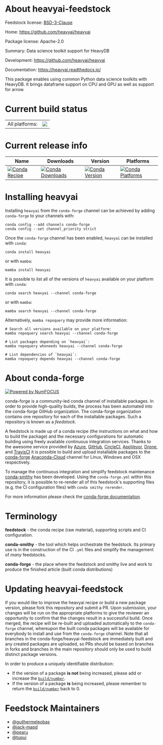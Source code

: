About heavyai-feedstock
=======================

Feedstock license: [BSD-3-Clause](https://github.com/conda-forge/heavyai-feedstock/blob/main/LICENSE.txt)

Home: https://github.com/heavyai/heavyai

Package license: Apache-2.0

Summary: Data science toolkit support for HeavyDB

Development: https://github.com/heavyai/heavyai

Documentation: https://heavyai.readthedocs.io/

This package enables using common Python data science toolkits with
HeavyDB. It brings dataframe support on CPU and GPU as well as
support for arrow.


Current build status
====================


<table><tr><td>All platforms:</td>
    <td>
      <a href="https://dev.azure.com/conda-forge/feedstock-builds/_build/latest?definitionId=15883&branchName=main">
        <img src="https://dev.azure.com/conda-forge/feedstock-builds/_apis/build/status/heavyai-feedstock?branchName=main">
      </a>
    </td>
  </tr>
</table>

Current release info
====================

| Name | Downloads | Version | Platforms |
| --- | --- | --- | --- |
| [![Conda Recipe](https://img.shields.io/badge/recipe-heavyai-green.svg)](https://anaconda.org/conda-forge/heavyai) | [![Conda Downloads](https://img.shields.io/conda/dn/conda-forge/heavyai.svg)](https://anaconda.org/conda-forge/heavyai) | [![Conda Version](https://img.shields.io/conda/vn/conda-forge/heavyai.svg)](https://anaconda.org/conda-forge/heavyai) | [![Conda Platforms](https://img.shields.io/conda/pn/conda-forge/heavyai.svg)](https://anaconda.org/conda-forge/heavyai) |

Installing heavyai
==================

Installing `heavyai` from the `conda-forge` channel can be achieved by adding `conda-forge` to your channels with:

```
conda config --add channels conda-forge
conda config --set channel_priority strict
```

Once the `conda-forge` channel has been enabled, `heavyai` can be installed with `conda`:

```
conda install heavyai
```

or with `mamba`:

```
mamba install heavyai
```

It is possible to list all of the versions of `heavyai` available on your platform with `conda`:

```
conda search heavyai --channel conda-forge
```

or with `mamba`:

```
mamba search heavyai --channel conda-forge
```

Alternatively, `mamba repoquery` may provide more information:

```
# Search all versions available on your platform:
mamba repoquery search heavyai --channel conda-forge

# List packages depending on `heavyai`:
mamba repoquery whoneeds heavyai --channel conda-forge

# List dependencies of `heavyai`:
mamba repoquery depends heavyai --channel conda-forge
```


About conda-forge
=================

[![Powered by
NumFOCUS](https://img.shields.io/badge/powered%20by-NumFOCUS-orange.svg?style=flat&colorA=E1523D&colorB=007D8A)](https://numfocus.org)

conda-forge is a community-led conda channel of installable packages.
In order to provide high-quality builds, the process has been automated into the
conda-forge GitHub organization. The conda-forge organization contains one repository
for each of the installable packages. Such a repository is known as a *feedstock*.

A feedstock is made up of a conda recipe (the instructions on what and how to build
the package) and the necessary configurations for automatic building using freely
available continuous integration services. Thanks to the awesome service provided by
[Azure](https://azure.microsoft.com/en-us/services/devops/), [GitHub](https://github.com/),
[CircleCI](https://circleci.com/), [AppVeyor](https://www.appveyor.com/),
[Drone](https://cloud.drone.io/welcome), and [TravisCI](https://travis-ci.com/)
it is possible to build and upload installable packages to the
[conda-forge](https://anaconda.org/conda-forge) [Anaconda-Cloud](https://anaconda.org/)
channel for Linux, Windows and OSX respectively.

To manage the continuous integration and simplify feedstock maintenance
[conda-smithy](https://github.com/conda-forge/conda-smithy) has been developed.
Using the ``conda-forge.yml`` within this repository, it is possible to re-render all of
this feedstock's supporting files (e.g. the CI configuration files) with ``conda smithy rerender``.

For more information please check the [conda-forge documentation](https://conda-forge.org/docs/).

Terminology
===========

**feedstock** - the conda recipe (raw material), supporting scripts and CI configuration.

**conda-smithy** - the tool which helps orchestrate the feedstock.
                   Its primary use is in the construction of the CI ``.yml`` files
                   and simplify the management of *many* feedstocks.

**conda-forge** - the place where the feedstock and smithy live and work to
                  produce the finished article (built conda distributions)


Updating heavyai-feedstock
==========================

If you would like to improve the heavyai recipe or build a new
package version, please fork this repository and submit a PR. Upon submission,
your changes will be run on the appropriate platforms to give the reviewer an
opportunity to confirm that the changes result in a successful build. Once
merged, the recipe will be re-built and uploaded automatically to the
`conda-forge` channel, whereupon the built conda packages will be available for
everybody to install and use from the `conda-forge` channel.
Note that all branches in the conda-forge/heavyai-feedstock are
immediately built and any created packages are uploaded, so PRs should be based
on branches in forks and branches in the main repository should only be used to
build distinct package versions.

In order to produce a uniquely identifiable distribution:
 * If the version of a package **is not** being increased, please add or increase
   the [``build/number``](https://docs.conda.io/projects/conda-build/en/latest/resources/define-metadata.html#build-number-and-string).
 * If the version of a package **is** being increased, please remember to return
   the [``build/number``](https://docs.conda.io/projects/conda-build/en/latest/resources/define-metadata.html#build-number-and-string)
   back to 0.

Feedstock Maintainers
=====================

* [@guilhermeleobas](https://github.com/guilhermeleobas/)
* [@jack-mapd](https://github.com/jack-mapd/)
* [@pearu](https://github.com/pearu/)
* [@tupui](https://github.com/tupui/)

